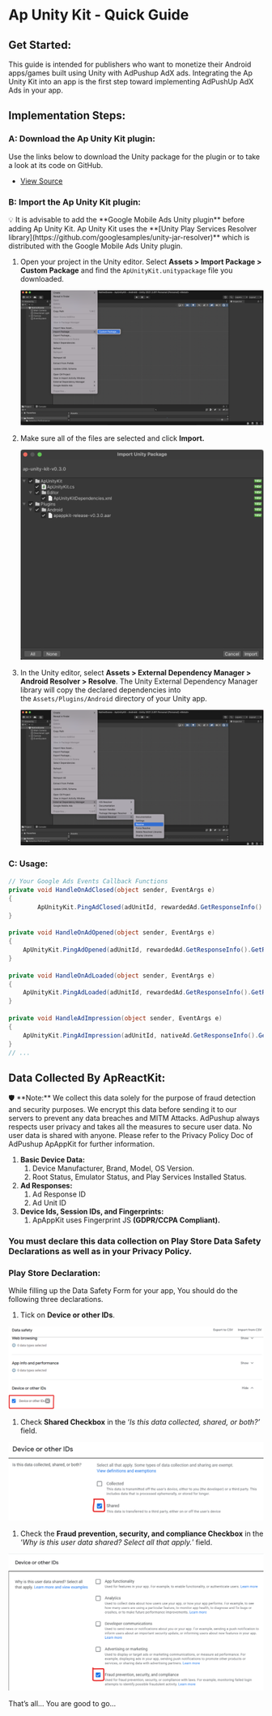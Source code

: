 # Ap Unity Kit - Quick Guide

## Get Started:

This guide is intended for publishers who want to monetize their Android apps/games built using Unity with AdPushup AdX ads. Integrating the Ap Unity Kit into an app is the first step toward implementing AdPushUp AdX Ads in your app.

## Implementation Steps:

### A: **Download the Ap Unity Kit plugin**:

Use the links below to download the Unity package for the plugin or to take a look at its code on GitHub.

- [View Source](https://github.com/adpushup/ApUnityKit)

### B: **Import the Ap Unity Kit plugin:**

<aside>
💡 It is advisable to add the **Google Mobile Ads Unity plugin** before adding Ap Unity Kit. Ap Unity Kit uses the **[Unity Play Services Resolver library](https://github.com/googlesamples/unity-jar-resolver)** which is distributed with the Google Mobile Ads Unity plugin.

</aside>

1. Open your project in the Unity editor. Select **Assets > Import Package > Custom Package** and find the `ApUnityKit.unitypackage` file you downloaded.
    
    ![Screenshot 2022-09-08 at 1.24.48 PM.png](images/Screenshot_2022-09-08_at_1.24.48_PM.png)
    
2. Make sure all of the files are selected and click **Import.**
    
    ![Screenshot 2022-09-08 at 1.16.15 PM.png](images/Screenshot_2022-09-08_at_1.16.15_PM.png)
    
3. In the Unity editor, select **Assets > External Dependency Manager > Android Resolver > Resolve**. The Unity External Dependency Manager library will copy the declared dependencies into the `Assets/Plugins/Android` directory of your Unity app.
    
    ![Screenshot 2022-09-08 at 1.26.03 PM.png](images/Screenshot_2022-09-08_at_1.26.03_PM.png)
    

### C: Usage:

```csharp
// Your Google Ads Events Callback Functions
private void HandleOnAdClosed(object sender, EventArgs e)
{
		ApUnityKit.PingAdClosed(adUnitId, rewardedAd.GetResponseInfo().GetResponseId());
}

private void HandleOnAdOpened(object sender, EventArgs e)
{
    ApUnityKit.PingAdOpened(adUnitId, rewardedAd.GetResponseInfo().GetResponseId());
}

private void HandleOnAdLoaded(object sender, EventArgs e)
{
    ApUnityKit.PingAdLoaded(adUnitId, rewardedAd.GetResponseInfo().GetResponseId());
}

private void HandleAdImpression(object sender, EventArgs e)
{
    ApUnityKit.PingAdImpression(adUnitId, nativeAd.GetResponseInfo().GetResponseId());
}
// ...
```

## Data Collected By ApReactKit:

<aside>
🛡️ **Note:** We collect this data solely for the purpose of fraud detection and security purposes. We encrypt this data before sending it to our servers to prevent any data breaches and MITM Attacks. AdPushup always respects user privacy and takes all the measures to secure user data. No user data is shared with anyone. Please refer to the Privacy Policy Doc of AdPushup ApAppKit for further information.

</aside>

1. **Basic Device Data:**
    1. Device Manufacturer, Brand, Model, OS Version.
    2. Root Status, Emulator Status, and Play Services Installed Status.
2. **Ad Responses:**
    1. Ad Response ID
    2. Ad Unit ID
3. **Device Ids, Session IDs, and Fingerprints:**
    1. ApAppKit uses Fingerprint JS **(GDPR/CCPA Compliant).**

### **You must declare this data collection on Play Store Data Safety Declarations as well as in your Privacy Policy.**

### Play Store Declaration:

While filling up the Data Safety Form for your app, You should do the following three declarations.

1. Tick on **Device or other IDs**.

![Untitled](images/Untitled.png)

1. Check **Shared Checkbox** in the ‘*Is this data collected, shared, or both?’* field.

![Untitled](images/Untitled%201.png)

1. Check the **Fraud prevention, security, and compliance Checkbox** in the ‘*Why is this user data shared? Select all that apply.*’ field.

![Untitled](images/Untitled%202.png)

That’s all… You are good to go…